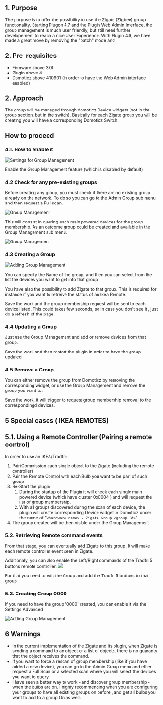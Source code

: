 

## 1. Purpose
The purpose is to offer the possibility to use the Zigate (Zigbee) group functionality.
Starting Plugon 4.7 and the Plugin Web Admin Interface, the group management is much user friendly, but still need further developement to reach a nice User Experience.
With Plugin 4.9, we have made a great move by removing the "batch" mode and 

## 2. Pre-requisites

* Firmware above 3.0f
* Plugin above 4.
* Domoticz above 4.10901 (in order to have the Web Admin interface enabled)

## 2. Approach
The group will be managed through domoticz Device widgets (not in the group section, but in the switch). Basically for each Zigate group you will be creating you will have a corresponding Domoticz Switch.


## How to proceed

### 4.1. How to enable it

![Settings for Group Management](https://github.com/pipiche38/Domoticz-Zigate-Wiki/blob/master/Images/SettingsGroup.png)

Enable the Group Management feature (which is disabled by default)

### 4.2 Check for any pre-existing groups

Before creating any group, you must check if there are no existing group already on the network. 
To do so you can go to the Admin Group sub menu and then request a Full scan.

![Group Management](https://github.com/pipiche38/Domoticz-Zigate-Wiki/blob/master/Images/AdminGroupMenu.png)

This will consist in quering each main powered devices for the group membership. As an outcome group could be created and available in the Group Management sub menu.

![Group Management](https://github.com/pipiche38/Domoticz-Zigate-Wiki/blob/master/Images/GroupManagementMenu.png)


### 4.3 Creating a Group

![Adding Group Management](https://github.com/pipiche38/Domoticz-Zigate-Wiki/blob/master/Images/AddingGroup.png)

You can specify the Name of the group, and then you can select from the list the devices you want to get into that group

You have also the possibility to add Zigate to that group. This is required for instance if you want to retreive the status of an Ikea Remote.

Save the work and the group membership request will be sent to each device listed. This could takes few seconds, so in case you don't see it , just do a refresh of the page.

### 4.4 Updating a Group

Just use the Group Management and add or remove devices from that group. 

Save the work and then restart the plugin in order to have the group updated

### 4.5 Remove a Group

You can either remove the group from Domoticz by removing the corresponding widget, or use the Group Management and remove the group you want to.

Save the work, it will trigger to request group membership removal to the correspondingd devices.

## 5 Special cases ( IKEA REMOTES)

## 5.1. Using a Remote Controller (Pairing a remote control)

In order to use an IKEA/Tradfri:
1. Pair/Commission each single object to the Zigate (including the remote controller)
1. Pair the Remote Control with each Bulb you want to be part of such group
1. Re-Start the plugin 
   1. During the startup of the Plugin it will check each single main powered device (which have cluster 0x0004 ) and will request the list of group membership.
   1. With all groups discovered during the scan of each device, the plugin will create corresponding Device widget in Domoticz under the name of "`<hardware name> - Zigate Group <group id>`"
1. The group created will be then visible under the Group Management


### 5.2. Retrieving Remote command events

From that stage, you can eventually add Zigate to this group. It will make each remote controller event seen in Zigate. 

Additionaly, you can also enable the Left/Right commands of the Tradfri 5 buttons remote controller. 
![](https://user-images.githubusercontent.com/4406440/54182600-3ec50200-44a2-11e9-8be7-c2e6b15b4deb.png)

For that you need to edit the Group and add the  Tradfri 5 buttons to that group


### 5.3. Creating Group 0000

If you need to have the group '0000' created, you can enable it via the Settings Advanced


![Adding Group Management](https://github.com/pipiche38/Domoticz-Zigate-Wiki/blob/master/Images/SettingsGroup0000.png)

## 6 Warnings

* In the current implementation of the Zigate and its plugin, when Zigate is sending a command to an object or a list of objects, there is no guaranty that the object receives the command. 
* If you want to force a rescan of group membership (like if you have added a new device), you can go to the Admin Group menu and ether request a Full Scan or a selected scan where you will select the devices you want to query
* I have seen a better way to work - and discover group membership - when the bulbs are on. I highly recommending when you are configuring your groups to have all existing groups on before , and get all bulbs you want to add to a group On as well.
